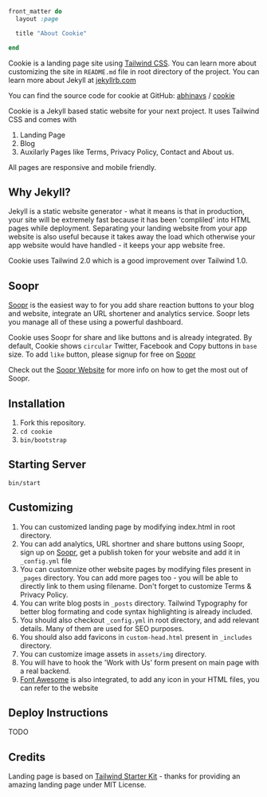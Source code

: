 ~~~ruby
front_matter do
  layout :page

  title "About Cookie"

end
~~~

Cookie is a landing page site using [Tailwind CSS](https://www.tailwindcss.com/). You can learn more about customizing the site in `README.md` file in root directory of the project. You can learn more about Jekyll  at [jekyllrb.com](https://jekyllrb.com/)

You can find the source code for cookie at GitHub:
[abhinavs](https://github.com/abhinavs) /
[cookie](https://github.com/abhinavs/cookie)

Cookie is a Jekyll based static website for your next project. It uses Tailwind CSS and comes with
1. Landing Page
2. Blog
3. Auxilarly Pages like Terms, Privacy Policy, Contact and About us.

All pages are responsive and mobile friendly.

## Why Jekyll?
Jekyll is a static website generator - what it means is that in production, your site will be extremely fast because it has been 'compliled' into HTML pages while deployment. Separating your landing website from your app website is also useful because it takes away the load which otherwise your app website would have handled - it keeps your app website free.

Cookie uses Tailwind 2.0 which is a good improvement over Tailwind 1.0.

## Soopr
[Soopr][soopr-website] is the easiest way to for you add share reaction buttons to your blog and website, integrate an URL shortener and analytics service. Soopr lets you manage all of these using a powerful dashboard.

Cookie uses Soopr for share and like buttons and is already integrated. By default, Cookie shows `circular` Twitter, Facebook and Copy buttons in `base` size. To add `like` button, please signup for free on [Soopr][soopr-website]

Check out the [Soopr Website][soopr-website] for more info on how to get the most out of Soopr. 


## Installation
1. Fork this repository.
2. `cd cookie`
3. `bin/bootstrap`

## Starting Server
`bin/start`

## Customizing
1. You can customized landing page by modifying index.html in root directory.
2. You can add analytics, URL shortner and share buttons using Soopr, sign up on [Soopr][soopr-website], get a publish token for your website and add it in `_config.yml` file 
3. You can customnize other website pages by modifying files present in `_pages` directory. You can add more pages too - you will be able to directly link to them using filename. Don't forget to customize Terms & Privacy Policy.
4. You can write blog posts in `_posts` directory. Tailwind Typography for better blog formating and code syntax highlighting is already included.
5. You should also checkout `_config.yml` in root directory, and add relevant details. Many of them are used for SEO purposes.
6. You should also add favicons in `custom-head.html` present in `_includes` directory.
7. You can customize image assets in `assets/img` directory.
8. You will have to hook the 'Work with Us' form present on main page with a real backend.
9. [Font Awesome](https://fontawesome.com/) is also integrated, to add any icon in your HTML files, you can refer to the website

## Deploy Instructions
TODO

## Credits
Landing page is based on [Tailwind Starter Kit](https://www.creative-tim.com/learning-lab/tailwind-starter-kit/presentation) - thanks for providing an amazing landing page under MIT License.


[soopr-website]: https://www.soopr.co
